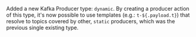 Added a new Kafka Producer type: `dynamic`.  By creating a producer action of this type, it's now possible to use templates (e.g.: `t-${.payload.t}`) that resolve to topics covered by other, `static` producers, which was the previous single existing type.
